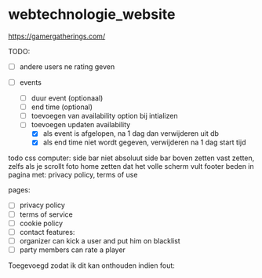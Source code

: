 # webtechnologie_website
https://gamergatherings.com/

TODO:
- [ ] andere users ne rating geven

- [ ] events
   - [ ] duur event (optionaal)
   - [ ] end time (optional)
   - [ ] toevoegen van availability option bij intializen
   - [ ] toevoegen updaten availability
      - [x] als event is afgelopen, na 1 dag dan verwijderen uit db
      - [x] als end time niet wordt gegeven, verwijderen na 1 dag start tijd

todo css
computer:
side bar niet absoluut
side bar boven zetten
vast zetten, zelfs als je scrollt
foto home zetten dat het volle scherm vult
footer beden in pagina met: privacy policy, terms of use

pages:
- [ ] privacy policy
- [ ] terms of service
- [ ] cookie policy
- [ ] contact
features:
- [ ] organizer can kick a user and put him on blacklist
- [ ] party members can rate a player

Toegevoegd zodat ik dit kan onthouden indien fout:
